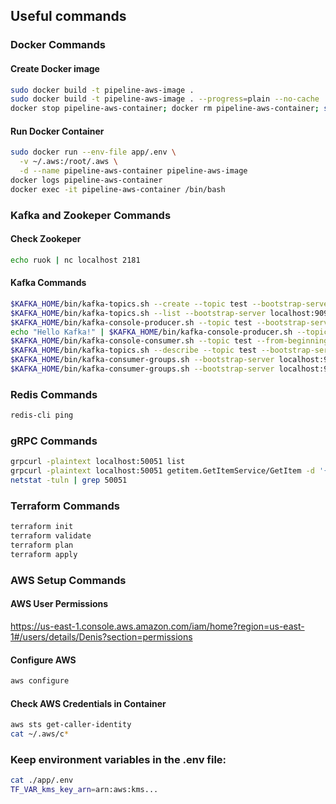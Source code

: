 ## Useful commands

### Docker Commands
#### Create Docker image
```bash
sudo docker build -t pipeline-aws-image .
sudo docker build -t pipeline-aws-image . --progress=plain --no-cache
docker stop pipeline-aws-container; docker rm pipeline-aws-container; sudo docker build -t pipeline-aws-image . --progress=plain
```
#### Run Docker Container
```bash
sudo docker run --env-file app/.env \
  -v ~/.aws:/root/.aws \
  -d --name pipeline-aws-container pipeline-aws-image
docker logs pipeline-aws-container
docker exec -it pipeline-aws-container /bin/bash
```

### Kafka and Zookeper Commands
#### Check Zookeper 
```bash
echo ruok | nc localhost 2181
```
#### Kafka Commands
```bash
$KAFKA_HOME/bin/kafka-topics.sh --create --topic test --bootstrap-server localhost:9092 --partitions 1 --replication-factor 1
$KAFKA_HOME/bin/kafka-topics.sh --list --bootstrap-server localhost:9092
$KAFKA_HOME/bin/kafka-console-producer.sh --topic test --bootstrap-server localhost:9092
echo "Hello Kafka!" | $KAFKA_HOME/bin/kafka-console-producer.sh --topic test --bootstrap-server localhost:9092 > /dev/null
$KAFKA_HOME/bin/kafka-console-consumer.sh --topic test --from-beginning --bootstrap-server localhost:9092
$KAFKA_HOME/bin/kafka-topics.sh --describe --topic test --bootstrap-server localhost:9092
$KAFKA_HOME/bin/kafka-consumer-groups.sh --bootstrap-server localhost:9092 --list
$KAFKA_HOME/bin/kafka-consumer-groups.sh --bootstrap-server localhost:9092 --describe --group go-consumer-group
```

### Redis Commands
```bash
redis-cli ping
```

### gRPC Commands 
```bash
grpcurl -plaintext localhost:50051 list
grpcurl -plaintext localhost:50051 getitem.GetItemService/GetItem -d '{"id": "example_id"}'
netstat -tuln | grep 50051
```

### Terraform Commands
```bash
terraform init
terraform validate
terraform plan
terraform apply
```

### AWS Setup Commands
#### AWS User Permissions
https://us-east-1.console.aws.amazon.com/iam/home?region=us-east-1#/users/details/Denis?section=permissions
#### Configure AWS
```bash
aws configure
```
#### Check AWS Credentials in Container
```bash
aws sts get-caller-identity
cat ~/.aws/c*
```

### Keep environment variables in the .env file:
```bash
cat ./app/.env 
TF_VAR_kms_key_arn=arn:aws:kms...
```